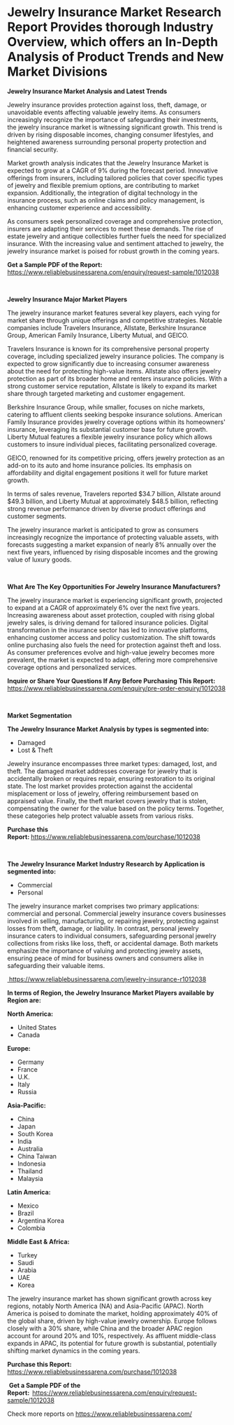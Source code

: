 <p><h1>Jewelry Insurance Market Research Report Provides thorough Industry Overview, which offers an In-Depth Analysis of Product Trends and New Market Divisions</h1></p><p><strong>Jewelry Insurance Market Analysis and Latest Trends</strong></p>
<p><p>Jewelry insurance provides protection against loss, theft, damage, or unavoidable events affecting valuable jewelry items. As consumers increasingly recognize the importance of safeguarding their investments, the jewelry insurance market is witnessing significant growth. This trend is driven by rising disposable incomes, changing consumer lifestyles, and heightened awareness surrounding personal property protection and financial security.</p><p>Market growth analysis indicates that the Jewelry Insurance Market is expected to grow at a CAGR of 9% during the forecast period. Innovative offerings from insurers, including tailored policies that cover specific types of jewelry and flexible premium options, are contributing to market expansion. Additionally, the integration of digital technology in the insurance process, such as online claims and policy management, is enhancing customer experience and accessibility.</p><p>As consumers seek personalized coverage and comprehensive protection, insurers are adapting their services to meet these demands. The rise of estate jewelry and antique collectibles further fuels the need for specialized insurance. With the increasing value and sentiment attached to jewelry, the jewelry insurance market is poised for robust growth in the coming years.</p></p>
<p><strong>Get a Sample PDF of the Report:&nbsp;</strong> <a href="https://www.reliablebusinessarena.com/enquiry/request-sample/1012038?utm_campaign=2476&utm_medium=2&utm_source=Github&utm_content=ia&utm_term=06032025&utm_id=jewelry-insurance">https://www.reliablebusinessarena.com/enquiry/request-sample/1012038</a></p>
<p>&nbsp;</p>
<p><strong>Jewelry Insurance Major Market Players</strong></p>
<p><p>The jewelry insurance market features several key players, each vying for market share through unique offerings and competitive strategies. Notable companies include Travelers Insurance, Allstate, Berkshire Insurance Group, American Family Insurance, Liberty Mutual, and GEICO.</p><p>Travelers Insurance is known for its comprehensive personal property coverage, including specialized jewelry insurance policies. The company is expected to grow significantly due to increasing consumer awareness about the need for protecting high-value items. Allstate also offers jewelry protection as part of its broader home and renters insurance policies. With a strong customer service reputation, Allstate is likely to expand its market share through targeted marketing and customer engagement.</p><p>Berkshire Insurance Group, while smaller, focuses on niche markets, catering to affluent clients seeking bespoke insurance solutions. American Family Insurance provides jewelry coverage options within its homeowners' insurance, leveraging its substantial customer base for future growth. Liberty Mutual features a flexible jewelry insurance policy which allows customers to insure individual pieces, facilitating personalized coverage.</p><p>GEICO, renowned for its competitive pricing, offers jewelry protection as an add-on to its auto and home insurance policies. Its emphasis on affordability and digital engagement positions it well for future market growth.</p><p>In terms of sales revenue, Travelers reported $34.7 billion, Allstate around $49.3 billion, and Liberty Mutual at approximately $48.5 billion, reflecting strong revenue performance driven by diverse product offerings and customer segments. </p><p>The jewelry insurance market is anticipated to grow as consumers increasingly recognize the importance of protecting valuable assets, with forecasts suggesting a market expansion of nearly 8% annually over the next five years, influenced by rising disposable incomes and the growing value of luxury goods.</p></p>
<p>&nbsp;</p>
<p><strong>What Are The Key Opportunities For Jewelry Insurance Manufacturers?</strong></p>
<p><p>The jewelry insurance market is experiencing significant growth, projected to expand at a CAGR of approximately 6% over the next five years. Increasing awareness about asset protection, coupled with rising global jewelry sales, is driving demand for tailored insurance policies. Digital transformation in the insurance sector has led to innovative platforms, enhancing customer access and policy customization. The shift towards online purchasing also fuels the need for protection against theft and loss. As consumer preferences evolve and high-value jewelry becomes more prevalent, the market is expected to adapt, offering more comprehensive coverage options and personalized services.</p></p>
<p><strong>Inquire or Share Your Questions If Any Before Purchasing This Report:</strong> <a href="https://www.reliablebusinessarena.com/enquiry/pre-order-enquiry/1012038?utm_campaign=2476&utm_medium=2&utm_source=Github&utm_content=ia&utm_term=06032025&utm_id=jewelry-insurance">https://www.reliablebusinessarena.com/enquiry/pre-order-enquiry/1012038</a></p>
<p>&nbsp;</p>
<p><strong>Market Segmentation</strong></p>
<p><strong>The Jewelry Insurance Market Analysis by types is segmented into:</strong></p>
<p><ul><li>Damaged</li><li>Lost & Theft</li></ul></p>
<p><p>Jewelry insurance encompasses three market types: damaged, lost, and theft. The damaged market addresses coverage for jewelry that is accidentally broken or requires repair, ensuring restoration to its original state. The lost market provides protection against the accidental misplacement or loss of jewelry, offering reimbursement based on appraised value. Finally, the theft market covers jewelry that is stolen, compensating the owner for the value based on the policy terms. Together, these categories help protect valuable assets from various risks.</p></p>
<p><strong>Purchase this Report:&nbsp;</strong><a href="https://www.reliablebusinessarena.com/purchase/1012038?utm_campaign=2476&utm_medium=2&utm_source=Github&utm_content=ia&utm_term=06032025&utm_id=jewelry-insurance">https://www.reliablebusinessarena.com/purchase/1012038</a></p>
<p>&nbsp;</p>
<p><strong>The Jewelry Insurance Market Industry Research by Application is segmented into:</strong></p>
<p><ul><li>Commercial</li><li>Personal</li></ul></p>
<p><p>The jewelry insurance market comprises two primary applications: commercial and personal. Commercial jewelry insurance covers businesses involved in selling, manufacturing, or repairing jewelry, protecting against losses from theft, damage, or liability. In contrast, personal jewelry insurance caters to individual consumers, safeguarding personal jewelry collections from risks like loss, theft, or accidental damage. Both markets emphasize the importance of valuing and protecting jewelry assets, ensuring peace of mind for business owners and consumers alike in safeguarding their valuable items.</p></p>
<p><a href="https://www.reliablebusinessarena.com/jewelry-insurance-r1012038?utm_campaign=2476&utm_medium=2&utm_source=Github&utm_content=ia&utm_term=06032025&utm_id=jewelry-insurance">&nbsp;https://www.reliablebusinessarena.com/jewelry-insurance-r1012038</a></p>
<p><strong>In terms of Region, the Jewelry Insurance Market Players available by Region are:</strong></p>
<p>
    <p> <strong> North America: </strong>
        <ul>
            <li>United States</li>
            <li>Canada</li>
        </ul>
        </p> 
    <p> <strong> Europe: </strong>
        <ul>
            <li>Germany</li>
            <li>France</li>
            <li>U.K.</li>
            <li>Italy</li>
            <li>Russia</li>
        </ul>
        </p> 
    <p> <strong> Asia-Pacific: </strong>
        <ul>
            <li>China</li>
            <li>Japan</li>
            <li>South Korea</li>
            <li>India</li>
            <li>Australia</li>
            <li>China Taiwan</li>
            <li>Indonesia</li>
            <li>Thailand</li>
            <li>Malaysia</li>
        </ul>
        </p> 
    <p> <strong> Latin America: </strong>
        <ul>
            <li>Mexico</li>
            <li>Brazil</li>
            <li>Argentina Korea</li>
            <li>Colombia</li>
        </ul>
        </p> 
    <p> <strong> Middle East & Africa: </strong>
        <ul>
            <li>Turkey</li>
            <li>Saudi</li>
            <li>Arabia</li>
            <li>UAE</li>
            <li>Korea</li>
        </ul>
    </p>
    </p>
<p><p>The jewelry insurance market has shown significant growth across key regions, notably North America (NA) and Asia-Pacific (APAC). North America is poised to dominate the market, holding approximately 40% of the global share, driven by high-value jewelry ownership. Europe follows closely with a 30% share, while China and the broader APAC region account for around 20% and 10%, respectively. As affluent middle-class expands in APAC, its potential for future growth is substantial, potentially shifting market dynamics in the coming years.</p></p>
<p><strong>Purchase this Report: </strong><a href="https://www.reliablebusinessarena.com/purchase/1012038?utm_campaign=2476&utm_medium=2&utm_source=Github&utm_content=ia&utm_term=06032025&utm_id=jewelry-insurance">https://www.reliablebusinessarena.com/purchase/1012038</a></p>
<p>&nbsp;<strong>Get a Sample PDF of the Report:&nbsp;&nbsp;</strong><a href="https://www.reliablebusinessarena.com/enquiry/request-sample/1012038?utm_campaign=2476&utm_medium=2&utm_source=Github&utm_content=ia&utm_term=06032025&utm_id=jewelry-insurance">https://www.reliablebusinessarena.com/enquiry/request-sample/1012038</a></p>
<p><strong></strong></p>
<p>Check more reports on <a href="https://www.reliablebusinessarena.com/?utm_campaign=2476&utm_medium=2&utm_source=Github&utm_content=ia&utm_term=06032025&utm_id=jewelry-insurance">https://www.reliablebusinessarena.com/</a></p>